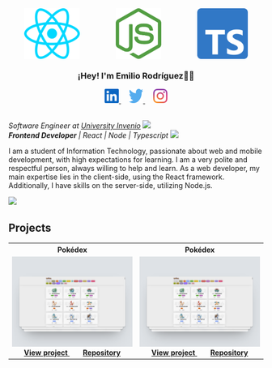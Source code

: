 <div align="center">
    <img align="center" src="./images/react.svg" alt="React.JS" height="100px" width="110px" />   
    &nbsp;&nbsp;&nbsp;&nbsp;&nbsp;&nbsp;&nbsp;&nbsp;&nbsp;&nbsp;&nbsp;&nbsp;&nbsp;&nbsp;&nbsp;&nbsp;
    <img align="center" src="./images/nodejs.svg" alt="Node.JS" height="100px" width="90px" />   
    &nbsp;&nbsp;&nbsp;&nbsp;&nbsp;&nbsp;&nbsp;&nbsp;&nbsp;&nbsp;&nbsp;&nbsp;&nbsp;&nbsp;&nbsp;&nbsp;
    <img align="center" src="./images/typescript.svg" alt="Typescript" height="100px" width="100px" />
</div>

<div align="center">
    <h3>¡Hey! I'm Emilio Rodríguez👋🏼</h3>
    <a href="https://www.linkedin.com/in/emiliojrb/" target="blank"> 
        <img src="./images/linkedin.svg" alt="emiliojrb" height="28px" width="28px"> 
    </a>
    &nbsp;&nbsp;&nbsp; <!-- Puedes ajustar la cantidad de espacios según sea necesario -->
    <a href="https://twitter.com/_emiliojrb" target="blank"> 
        <img src="./images/twitter.svg" alt="_emiliojrb" height="28px" width="28px"> 
    </a>
    &nbsp;&nbsp;&nbsp; <!-- Puedes ajustar la cantidad de espacios según sea necesario -->
    <a href="https://instagram.com/_emiliorb" target="blank"> 
        <img src="./images/instagram.svg" alt="_emiliorb" height="28px" width="28px"> 
    </a>
</div>


<br>

<p>
  <em>Software Engineer at <a href="https://somosdual.org/">University Invenio</a>
    <img src="https://www.svgrepo.com/show/405749/graduation-cap.svg" width="18">
    <br>
    <strong>Frontend Developer</strong> | React | Node | Typescript
    <img src="https://media.giphy.com/media/WUlplcMpOCEmTGBtBW/giphy.gif" width="30">
  </em>
</p>

I am a student of Information Technology, passionate about web and mobile development, with high expectations for learning. I am a very polite and respectful person, always willing to help and learn. As a web developer, my main expertise lies in the client-side, using the React framework. Additionally, I have skills on the server-side, utilizing Node.js.

<img src="https://media.giphy.com/media/3ov9jNziFTMfzSumAw/giphy.gif" width="250">

## Projects


<table style="width:100%">
  <tr>
    <th style="text-align:center;">Pokédex</th>
    <th style="text-align:center;">Pokédex</th>
  </tr>
  <tr>
    <td>
      <a href="https://emiliojrb26.github.io/Pokedex/">
        <img src="./images/pokedex.png">
      </a>
        <div align="center">
         <a href="https://emiliojrb26.github.io/Pokedex/">
        <strong>View project</strong>
      </a>
      &nbsp;&nbsp;&nbsp;&nbsp;&nbsp;&nbsp;
      <a href="https://github.com/emiliojrb26/Pokedex">
        <strong>Repository</strong>
      </a>
    </div>
    </td>
      <td>
      <a href="https://emiliojrb26.github.io/Pokedex/">
        <img src="./images/pokedex.png">
      </a>
        <div align="center">
         <a href="https://emiliojrb26.github.io/Pokedex/">
        <strong>View project</strong>
      </a>
      &nbsp;&nbsp;&nbsp;&nbsp;&nbsp;&nbsp;
      <a href="https://github.com/emiliojrb26/Pokedex">
        <strong>Repository</strong>
      </a>
    </div>
    </td>
  </tr>

</table>

